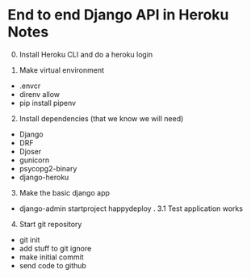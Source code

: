 # End to end Django API in Heroku Notes

0. Install Heroku CLI and do a heroku login

1. Make virtual environment
- .envcr
- direnv allow
- pip install pipenv
2. Install dependencies (that we know we will need)
- Django
- DRF
- Djoser
- gunicorn
- psycopg2-binary
- django-heroku
3. Make the basic django app
- django-admin startproject happydeploy .
3.1 Test application works
4. Start git repository
- git init
- add stuff to git ignore
- make initial commit
- send code to github
